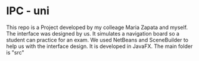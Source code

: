 # IPC - uni 
This repo is a Project developed by my colleage Maria Zapata and myself. The interface was designed by us. 
It simulates a navigation board so a student can practice for an exam. 
We used NetBeans and SceneBuilder to help us with the interface design. It is developed in JavaFX. 
The main folder is "src"
